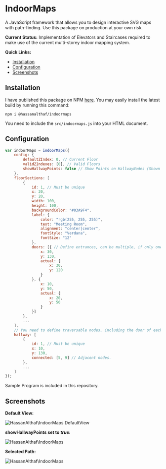 # IndoorMaps
 A JavaScript framework that allows you to design interactive SVG maps with path-finding. Use this package on production at your own risk.
 
 **Current Status:** Implementation of Elevators and Staircases required to make use of the current multi-storey indoor mapping system.
 
 **Quick Links:**
 - [Installation](#installation)
 - [Configuration](#configuration)
 - [Screenshots](#screenshots)
## Installation
I have published this package on NPM [here](https://www.npmjs.com/package/@hassanalthaf/indoormaps). You may easily install the latest build by running this command:

`npm i @hassanalthaf/indoormaps`

You need to include the `src/indoormaps.js` into your HTML document.

## Configuration
```javascript
var indoorMaps = indoorMaps({
    config: {
        defaultZIndex: 0, // Current Floor
        validZIndexes: [0], // Valid Floors
        showHallwayPoints: false // Show Points on HallwayNodes (Shown below)
    },
    floorSections: [
        {
            id: 1, // Must be unique
            x: 20,
            y: 20,
            width: 100,
            height: 100,
            backgroundColor: "#03A9F4",
            label: {
                color: "rgb(255, 255, 255)",
                text: "Meeting Room",
                alignment: "center|center",
                fontStyle: "Verdana",
                fontSize: "12"
            },
            doors: [{ // Define entrances, can be multiple, if only one, use an array of a single object.
                x: 30,
                y: 130,
                actual: {
                    x: 30,
                    y: 120
                }
            }, {
                x: 10,
                y: 50,
                actual: {
                    x: 20,
                    y: 50
                }
            }]
        },
        ...
    ],
    // You need to define traversable nodes, including the door of each room.
    hallway: [
        {
            id: 1, // Must be unique
            x: 10,
            y: 130,
            connected: [5, 9] // Adjacent nodes. 
        },
        ...
    ]
});
```    
Sample Program is included in this repository.

## Screenshots

**Default View:**

![HassanAlthaf\IndoorMaps DefaultView](https://image.prntscr.com/image/v5YY8SHpTcmE0UmFtid3Fg.png)

**showHallwayPoints set to *true*:**

![HassanAlthaf\IndoorMaps](https://image.prntscr.com/image/0Gqg5i-HTT6WSjbeXuaNIg.png)

**Selected Path:**

![HassanAlthaf\IndoorMaps](https://image.prntscr.com/image/V6kbfn2yQOydzLTpSG9uGg.png)